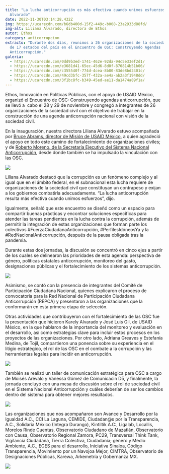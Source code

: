 ```yaml
---
title: "La lucha anticorrupción es más efectiva cuando unimos esfuerzos: Liliana
  Alvarado"
date: 2022-11-30T03:14:28.432Z
img: https://ucarecdn.com/b6db400d-15f2-449c-b008-23a2933d88fd/
img-alt: Liliana Alvarado, directora de Ethos
autor: Ethos
category: anticorrupcion
extracto: "Durante dos días, reunimos a 26 organizaciones de la sociedad civil
  de 17 estados del país en el Encuentro de OSC: Construyendo Agendas
  Anticorrupción."
galeria:
  - https://ucarecdn.com/0dd9b3ed-1741-462e-92da-94c5e33ef2d1/
  - https://ucarecdn.com/e3681d41-65ec-45d6-8d0f-870814b51b06/
  - https://ucarecdn.com/c355540f-774d-4cea-8b80-83de8bd2401c/
  - https://ucarecdn.com/49cd3bfc-357f-432a-ae4a-ab2a3f1948dd/
  - https://ucarecdn.com/3f1bc8fc-b349-45ed-ae11-da1474a89f1a/
---
```

Ethos, Innovación en Políticas Públicas, con el apoyo de USAID México, organizó el Encuentro de OSC: Construyendo agendas anticorrupción, que se llevó a  cabo el 28 y 29 de noviembre y congregó a integrantes de 26 organizaciones de la sociedad civil con el objetivo de trabajar en la construcción de una agenda anticorrupción nacional con visión de la sociedad civil.

En la inauguración, nuestra directora Liliana Alvarado estuvo acompañada por [Bruce Abrams, director de Misión de USAID México](https://www.usaid.gov/who-we-are/organization/bruce-abrams), a quien agradeció el apoyo en todo este camino de fortalecimiento de organizaciones civiles; y de [Roberto Moreno, de la Secretaría Ejecutivo del Sistema Nacional Anticorrupción](https://www.gob.mx/sesna/estructuras/roberto-moreno), desde donde también se ha impulsado la vinculación con las OSC.

![](https://ucarecdn.com/bbee1087-aa39-4a80-9414-4fdcd95eb30f/)

Liliana Alvarado destacó que la corrupción es un fenómeno complejo y al igual que en el ámbito federal, en el subnacional esta lucha requiere de organizaciones de la sociedad civil que constituyan un contrapeso y exijan a los gobiernos combatirla adecuadamente. “La lucha anticorrupción resulta más efectiva cuando unimos esfuerzos”, dijo. 

Igualmente, señaló que este encuentro se diseñó como un espacio para compartir buenas prácticas y encontrar soluciones específicas para atender las tareas pendientes en la lucha contra la corrupción, además de permitir la integración de estas organizaciones que forman parte los colectivos #FuerzaCiudadanaAnticorrupción, #PerfilesIdóneosYa y la #RedNacionalAnticorrupción, después de la pausa obligada tras la pandemia.

Durante estas dos jornadas, la discusión se concentró en cinco ejes a partir de los cuales se delinearon las prioridades de esta agenda: perspectiva de género, políticas estatales anticorrupción, monitoreo del gasto, designaciones públicas y el fortalecimiento de los sistemas anticorrupción. 

![](https://ucarecdn.com/499a5f3b-e0bb-4506-a20c-e3091d40ee16/)

Asimismo, se contó con la presencia de integrantes del Comité de Participación Ciudadana Nacional, quienes explicaron el proceso de convocatoria para la Red Nacional de Participación Ciudadana Anticorrupción (REPCA) y presentaron a las organizaciones que la conformarán en esta primera etapa de selección.

Otras actividades que contribuyeron con el fortalecimiento de las OSC fue la presentación que hicieron Karely Alvarado y José Luis Gil, de USAID México, en la que hablaron de la importancia del monitoreo y evaluación en el desarrollo, así como estrategias clave para incluir estos procesos en los proyectos de las organizaciones. Por otro lado, Adriana Greaves y Estefanía Medina, de Tojil, compartieron una ponencia sobre su experiencia en el litigio estratégico, el rol de las OSC en el combate a la corrupción y las herramientas legales para incidir en anticorrupción. 

![](https://ucarecdn.com/479eb69d-a764-45e6-b17d-e69e71a408b3/)

También se realizó un taller de comunicación estratégica para OSC a cargo de Moisés Arévalo y Vanessa Gómez de Comunicacin D5, y finalmente, la jornada concluyó con una mesa de discusión sobre el rol de sociedad civil en el Sistema Nacional Anticorrupción y cuáles deberían de ser los cambios dentro del sistema para obtener mejores resultados.

![](https://ucarecdn.com/228bf68f-3206-41b3-b1be-9b1b1bf6e8c4/)

Las organizaciones que nos acompañaron son Avance y Desarrollo por la Igualdad A.C., CCI La Laguna, CEMIDE, Ciudadan@s por la Transparencia, A.C., Solidaria México (Integra Durango), Kintiltik A.C:, Ligalab, Locallis, Morelos Rinde Cuentas, Observatorio Ciudadano de Mazatlán, Observatorio con Causa, Observatorio Regional Zamora, PC29, Transversal Think Tank, Vigilancia Ciudadana, Tierra Colectiva, Ciudadanía; género y Medio Ambiente, A.C., EGES para el desarrollo, Iniciativa Sinaloa, Código Transparencia, Movimiento por un Navojoa Mejor, CIMTRA, Observatorio de Designaciones Públicas, Karewa, Arkemetría y Gobernanza MX.

![](https://ucarecdn.com/bd696e1a-f280-405c-a645-151668ba018b/)